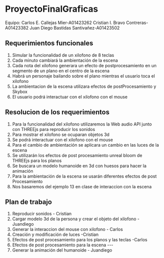 # ProyectoFinalGraficas
Equipo:
Carlos E. Callejas Mier-A01423262
Cristian I. Bravo Contreras-A01423382
Juan Diego Bastidas Santivañez-A01423502

## Requerimientos funcionales
1. Simular la funcionalidad de un xilofono de 8 teclas
2. Cada minuto cambiará la ambientación de la escena
3. Cada nota del xilofono generara un efecto de postprocesamiento en un segmento de un plano en el centro de la escena
4. Habrá un personaje bailando sobre el plano mientras el usuario toca el xilofono
5. La ambientacion de la escena utilizara efectos de postProcesamiento y Skybox
6. El usuario podrá interactuar con el xilofono con el mouse

## Resolucion de los requerimientos 
1.  Para la funcionalidad del xilofono utilizaremos la Web audio API junto con THREEjs para reproducir los sonidos
  1. Para mostrar el xilofono se ocuparan objetos 3d
  1. Se podrá interactuar con el xilofono con el mouse
2. Para el cambio de ambientación se aplicara un cambio en las luces de la escena
3. Se utilizarán los efectos de post procesamiento unreal bloom de THREEjs para los planos 
4. Se buscara un modelo humanoide en 3d con huesos para hacer la animación
5. Para la ambientación de la escena se usarán diferentes efectos de post Procesamiento
6. Nos basaremos del ejemplo 13 en clase de interaccion con la escena

## Plan de trabajo
1. Reproducir sonidos - Cristian
2. Cargar modelo 3d de la persona y crear el objeto del xilofono - Juandiego
3. Generar la interaccion del mouse con xilofono - Carlos
4. Creación y modificación de luces -Cristian
5. Efectos de post procesamiento para los planos y las teclas -Carlos
6. Efectos de post procesamiento para la escena ---
7. Generar la animación del humanoide - Juandiego
